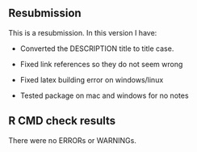 ## Resubmission

This is a resubmission. In this version I have:

* Converted the DESCRIPTION title to title case.

* Fixed link references so they do not seem wrong

* Fixed latex building error on windows/linux

* Tested package on mac and windows for no notes
  

## R CMD check results

There were no ERRORs or WARNINGs. 
